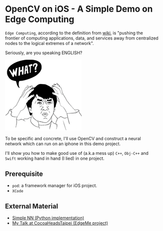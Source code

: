 # OpenCV on iOS - A Simple Demo on Edge Computing

`Edge Computing`, according to the definition from [wiki](https://en.wikipedia.org/wiki/Edge_computing), is "pushing the frontier of computing applications, data, and services away from centralized nodes to the logical extremes of a network".


Seriously, are you speaking ENGLISH?

<img src=readme_imgs/What.png width=50% height=50% />


To be specific and concrete, I'll use OpenCV and construct a neural network which can run on an iphone in this demo project.

I'll show you how to make good use of (a.k.a mess up) `C++`, `Obj-C++` and `Swift` working hand in hand (I lied) in one project.

## Prerequisite

- `pod`: a framework manager for iOS project.
- `XCode`


## External Material

- [Simple NN (Python implementation)](https://gist.github.com/dboyliao/25946484846aa3724f57)
- [My Talk at CocoaHeadsTaipei (EdgeMe project)](https://github.com/dboyliao/Talks_CocoaHeads/tree/master/EdgeMe)
